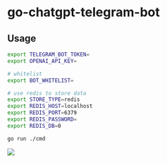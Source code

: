 # go-chatgpt-telegram-bot

## Usage

```sh
export TELEGRAM_BOT_TOKEN=
export OPENAI_API_KEY=

# whitelist
export BOT_WHITELIST=

# use redis to store data
export STORE_TYPE=redis
export REDIS_HOST=localhost
export REDIS_PORT=6379
export REDIS_PASSWORD=
export REDIS_DB=0

go run ./cmd
```

![](https://i.imgur.com/PKEobN7.png)
